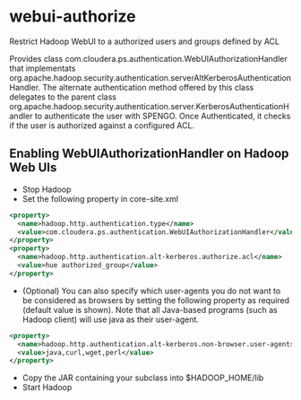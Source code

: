 # webui-authorize
Restrict Hadoop WebUI to a authorized users and groups defined by ACL

Provides class com.cloudera.ps.authentication.WebUIAuthorizationHandler that implementats org.apache.hadoop.security.authentication.serverAltKerberosAuthenticationHandler. The alternate authentication method offered by this class delegates to the parent class org.apache.hadoop.security.authentication.server.KerberosAuthenticationHandler to authenticate the user with SPENGO. Once Authenticated, it checks if the user is authorized against a configured ACL.

## Enabling WebUIAuthorizationHandler on Hadoop Web UIs
* Stop Hadoop
* Set the following property in core-site.xml
```xml
<property>
  <name>hadoop.http.authentication.type</name>
  <value>com.cloudera.ps.authentication.WebUIAuthorizationHandler</value>
</property>
<property>
  <name>hadoop.http.authentication.alt-kerberos.authorize.acl</name>
  <value>hue authorized_group</value>
</property>
```    
* (Optional) You can also specify which user-agents you do not want to be considered as browsers by setting the following property as required (default value is shown). Note that all Java-based programs (such as Hadoop client) will use java as their user-agent.
```xml
<property>
  <name>hadoop.http.authentication.alt-kerberos.non-browser.user-agents</name>
  <value>java,curl,wget,perl</value>
</property>
```
* Copy the JAR containing your subclass into $HADOOP_HOME/lib
* Start Hadoop
